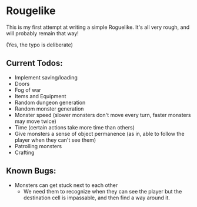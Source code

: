 ﻿# Rougelike

This is my first attempt at writing a simple Roguelike. It's all very rough, and will probably remain that way!

(Yes, the typo is deliberate)

## Current Todos:

- Implement saving/loading
- Doors
- Fog of war
- Items and Equipment
- Random dungeon generation
- Random monster generation
- Monster speed (slower monsters don't move every turn, faster monsters may move twice)
- Time (certain actions take more time than others)
- Give monsters a sense of object permanence (as in, able to follow the player when they can't see them)
- Patrolling monsters
- Crafting

## Known Bugs:

- Monsters can get stuck next to each other
    - We need them to recognize when they can see the player but the destination cell is impassable, and then find a way around it.
